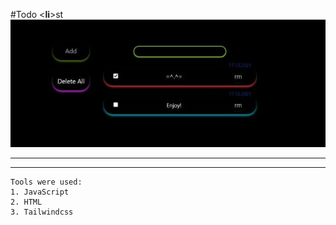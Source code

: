 #Todo <__li__>st
![Todo-list](Todo-list.jpg)
___

___
``` 
Tools were used:
1. JavaScript
2. HTML
3. Tailwindcss
```
